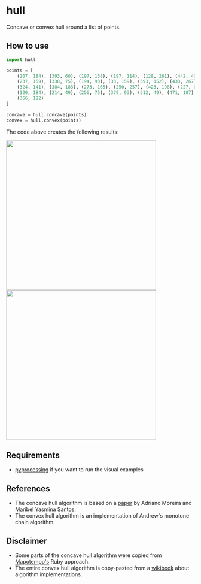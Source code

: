 # hull
Concave or convex hull around a list of points.

## How to use
```python
import hull

points = [
    (207, 184), (393, 60), (197, 158), (197, 114), (128, 261), (442, 40),
    (237, 159), (338, 75), (194, 93), (33, 159), (393, 152), (433, 267),
    (324, 141), (384, 183), (273, 165), (250, 257), (423, 198), (227, 68),
    (120, 184), (214, 49), (256, 75), (379, 93), (312, 49), (471, 187),
    (366, 122)
]

concave = hull.concave(points)
convex = hull.convex(points)
```
The code above creates the following results:

<img src="https://raw.githubusercontent.com/jsmolka/hull/master/example/concave.png" width="400"><img src="https://raw.githubusercontent.com/jsmolka/hull/master/example/convex.png" width="400">

## Requirements
- [pyprocessing](https://github.com/jsmolka/pyprocessing) if you want to run the visual examples

## References
- The concave hull algorithm is based on a [paper](https://github.com/jsmolka/hull/blob/master/reference/concave_hull.pdf) by Adriano Moreira and Maribel Yasmina Santos.
- The convex hull algorithm is an implementation of Andrew's monotone chain algorithm.

## Disclaimer
- Some parts of the concave hull algorithm were copied from [Mapotempo's](https://github.com/Mapotempo/mapotempo-web/blob/master/lib/concave_hull.rb) Ruby approach.
- The entire convex hull algorithm is copy-pasted from a [wikibook](https://en.wikibooks.org/wiki/Algorithm_Implementation/Geometry/Convex_hull/Monotone_chain) about algorithm implementations.
